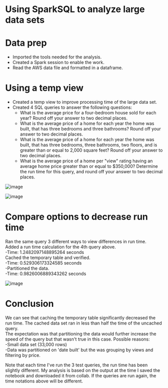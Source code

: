 # Using SparkSQL to analyze large data sets

# Data prep

- Imported the tools needed for the analysis.  
- Created a Spark session to enable the work.  
- Read the AWS data file and formatted in a dataframe.  

# Using a temp view

- Created a temp view to improve processing time of the large data set.  
- Created 4 SQL queries to answer the following questions:  
    - What is the average price for a four-bedroom house sold for each year? Round off your answer to two decimal places.  
    - What is the average price of a home for each year the home was built, that has three bedrooms and three bathrooms? Round off your answer to two decimal places.  
    - What is the average price of a home for each year the home was built, that has three bedrooms, three bathrooms, two floors, and is greater than or equal to 2,000 square feet? Round off your answer to two decimal places.  
    - What is the average price of a home per "view" rating having an average home price greater than or equal to $350,000? Determine the run time for this query, and round off your answer to two decimal places.  

![image](https://github.com/user-attachments/assets/d3226573-d135-4d66-accf-235a2992a87e)

![image](https://github.com/user-attachments/assets/142fec24-1ac2-4640-b5a5-baaf02667679)


# Compare options to decrease run time

Ran the same query 3 different ways to view differences in run time.  
Added a run time calculation for the 4th query above.  
        -Time: 1.2482097148895264 seconds      
Cached the temporary table and verified.  
        -Time: 0.529306173324585 seconds      
-Partitioned the data.  
        -Time: 0.9826006889343262 seconds  

![image](https://github.com/user-attachments/assets/54084d54-5db6-4f6b-933e-e9678986d266)

# Conclusion

We can see that caching the temporary table significantly decreased the run time. The cached data set ran in less than half the time of the uncached query.  
The expectation was that partitioning the data would further increase the speed of the query but that wasn't true in this case. 
Possible reasons:  
    -Small data set (33,000 rows)  
    -Data was partitioned on 'date built' but the was grouping by views and filtering by price.  

Note that each time I've run the 3 test queries, the run time has been slightly different. My analysis is based on the output at the time I saved the notebook and downloaded it from collab. If the queries are run again, the time notations above will be different.  
